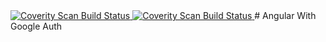 <a href="https://scan.coverity.com/projects/hraverkar-angularwithgoogleauth">
  <img alt="Coverity Scan Build Status"
       src="https://scan.coverity.com/projects/18260/badge.svg"/>
</a>

<a href="https://scan.coverity.com/projects/hraverkar-angularwithgoogleauth">
  <img alt="Coverity Scan Build Status"
       src="https://img.shields.io/coverity/scan/18260.svg"/>
</a>
# Angular With Google Auth
